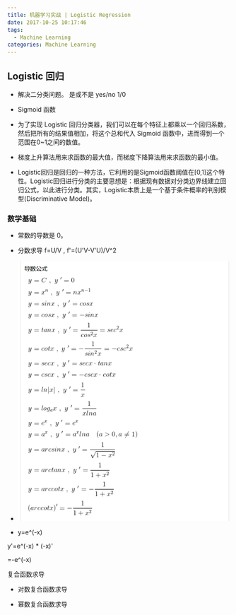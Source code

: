 ```yaml
---
title: 机器学习实战 | Logistic Regression
date: 2017-10-25 10:17:46
tags:
  - Machine Learning
categories: Machine Learning
---
```

## Logistic 回归

- 解决二分类问题。 是或不是 yes/no 1/0

- Sigmoid 函数

- 为了实现 Logistic 回归分类器，我们可以在每个特征上都乘以一个回归系数，然后把所有的结果值相加，将这个总和代入 Sigmoid 函数中，进而得到一个范围在0~1之间的数值。

- 梯度上升算法用来求函数的最大值，而梯度下降算法用来求函数的最小值。

- Logistic回归是回归的一种方法，它利用的是Sigmoid函数阈值在[0,1]这个特性。Logistic回归进行分类的主要思想是：根据现有数据对分类边界线建立回归公式，以此进行分类。其实，Logistic本质上是一个基于条件概率的判别模型(Discriminative Model)。

### 数学基础

- 常数的导数是 0。

- 分数求导 f=U/V , f'=(U'V-V'U)/V^2

- ![求导公式](logistic-regression/y.png)

- y=e^(-x)

 y'=e^(-x) * (-x)'

   =-e^(-x)

   复合函数求导

- 对数复合函数求导

- 幂数复合函数求导
